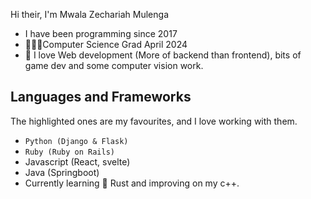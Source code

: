 Hi their, I'm Mwala Zechariah Mulenga
- I have been programming since 2017
- 👨🏾‍💻Computer Science Grad April 2024
- 💽 I love Web development (More of backend than frontend), bits of game dev and some computer vision work.
## Languages and Frameworks
The highlighted ones are my favourites, and I love working with them.
- `Python (Django & Flask)`
- `Ruby (Ruby on Rails)`
- Javascript (React, svelte)
- Java (Springboot)
- Currently learning 🦀 Rust and improving on my c++.
